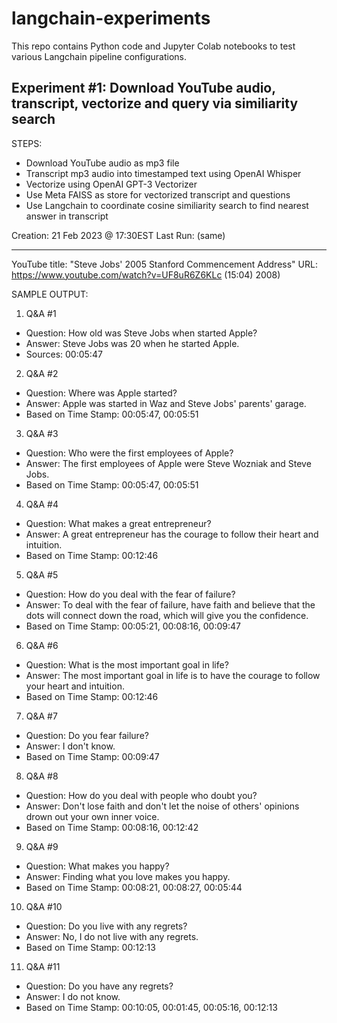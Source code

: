 # langchain-experiments
This repo contains Python code and Jupyter Colab notebooks to test various Langchain pipeline configurations.


## Experiment #1: Download YouTube audio, transcript, vectorize and query via similiarity search

STEPS:

* Download YouTube audio as mp3 file
* Transcript mp3 audio into timestamped text using OpenAI Whisper
* Vectorize using OpenAI GPT-3 Vectorizer
* Use Meta FAISS as store for vectorized transcript and questions
* Use Langchain to coordinate cosine similiarity search to find nearest answer in transcript

Creation: 21 Feb 2023 @ 17:30EST
Last Run: (same)

---

YouTube title: "Steve Jobs' 2005 Stanford Commencement Address"
URL: https://www.youtube.com/watch?v=UF8uR6Z6KLc (15:04) 2008)

SAMPLE OUTPUT:

1. Q&A #1
* Question: How old was Steve Jobs when started Apple?
* Answer:  Steve Jobs was 20 when he started Apple.
* Sources: 00:05:47
2. Q&A #2
* Question: Where was Apple started?
* Answer:  Apple was started in Waz and Steve Jobs' parents' garage.
* Based on Time Stamp: 00:05:47, 00:05:51
3. Q&A #3
* Question: Who were the first employees of Apple?
* Answer:  The first employees of Apple were Steve Wozniak and Steve Jobs.
* Based on Time Stamp: 00:05:47, 00:05:51
4. Q&A #4
* Question: What makes a great entrepreneur?
* Answer:  A great entrepreneur has the courage to follow their heart and intuition.
* Based on Time Stamp: 00:12:46
5. Q&A #5
* Question: How do you deal with the fear of failure?
* Answer:  To deal with the fear of failure, have faith and believe that the dots will connect down the road, which will give you the confidence.
* Based on Time Stamp: 00:05:21, 00:08:16, 00:09:47
6. Q&A #6
* Question: What is the most important goal in life?
* Answer:  The most important goal in life is to have the courage to follow your heart and intuition.
* Based on Time Stamp: 00:12:46
7. Q&A #7
* Question: Do you fear failure?
* Answer:  I don't know.
* Based on Time Stamp: 00:09:47
8. Q&A #8
* Question: How do you deal with people who doubt you?
* Answer:  Don't lose faith and don't let the noise of others' opinions drown out your own inner voice.
* Based on Time Stamp: 00:08:16, 00:12:42
9. Q&A #9
* Question: What makes you happy?
* Answer:  Finding what you love makes you happy.
* Based on Time Stamp: 00:08:21, 00:08:27, 00:05:44
10. Q&A #10
* Question: Do you live with any regrets?
* Answer:  No, I do not live with any regrets.
* Based on Time Stamp: 00:12:13
11. Q&A #11
* Question: Do you have any regrets?
* Answer:  I do not know.
* Based on Time Stamp: 00:10:05, 00:01:45, 00:05:16, 00:12:13
